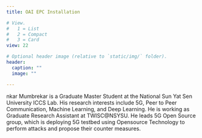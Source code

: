 ```yaml
---
title: OAI EPC Installation

# View.
#   1 = List
#   2 = Compact
#   3 = Card
view: 22

# Optional header image (relative to `static/img/` folder).
header:
  caption: ""
  image: ""

---
```


nkar Mumbrekar is a Graduate Master Student at the National Sun Yat Sen University ICCS Lab. His research interests include 5G, Peer to Peer Communication, Machine Learning, and Deep Learning. He is working as Graduate Research Assistant at TWISC@NSYSU. He leads 5G Open Source group, which is deploying 5G testbed using Opensource Technology to perform attacks and propose their counter measures.
